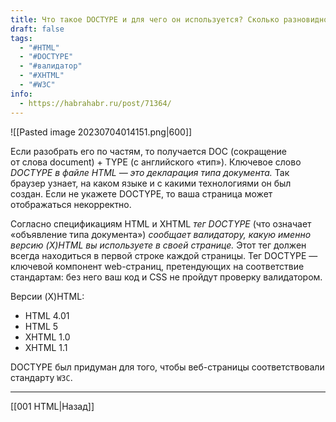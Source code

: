 ```yaml
---
title: Что такое DOCTYPE и для чего он используется? Сколько разновидностей вы можете назвать?
draft: false
tags:
  - "#HTML"
  - "#DOCTYPE"
  - "#валидатор"
  - "#XHTML"
  - "#W3C"
info:
  - https://habrahabr.ru/post/71364/
---
```

![[Pasted image 20230704014151.png|600]]

Если разобрать его по частям, то получается DOC (сокращение от слова document) + TYPE (с английского «тип»). Ключевое слово _DOCTYPE в файле HTML — это декларация типа документа._ Так браузер узнает, на каком языке и с какими технологиями он был создан. Если не укажете DOCTYPE, то ваша страница может отображаться некорректно.

Согласно спецификациям HTML и XHTML _тег DOCTYPE_ (что означает «объявление типа документа») _сообщает валидатору, какую именно версию (X)HTML вы используете в своей странице._ Этот тег должен всегда находиться в первой строке каждой страницы. Тег DOCTYPE — ключевой компонент web-страниц, претендующих на соответствие стандартам: без него ваш код и CSS не пройдут проверку валидатором.

Версии (X)HTML:

- HTML 4.01
- HTML 5
- XHTML 1.0
- XHTML 1.1

DOCTYPE был придуман для того, чтобы веб-страницы соответствовали стандарту `W3C`.

---

[[001 HTML|Назад]]
